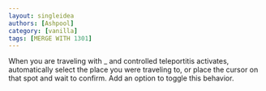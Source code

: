 ```yaml
---
layout: singleidea
authors: [Ashpool]
category: [vanilla]
tags: [MERGE WITH 1301]
---
```

When you are traveling with _ and controlled teleportitis activates, automatically select the place you were traveling to, or place the cursor on that spot and wait to confirm. Add an option to toggle this behavior.
